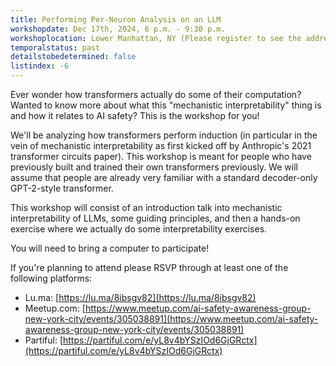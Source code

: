 ```yaml
---
title: Performing Per-Neuron Analysis on an LLM
workshopdate: Dec 17th, 2024, 6 p.m. - 9:30 p.m.
workshoplocation: Lower Manhattan, NY (Please register to see the address!)
temporalstatus: past
detailstobedetermined: false
listindex: -6
---
```


Ever wonder how transformers actually do some of their computation? Wanted to
know more about what this "mechanistic interpretability" thing is and how it
relates to AI safety? This is the workshop for you!

We'll be analyzing how transformers perform induction (in particular in the vein
of mechanistic interpretability as first kicked off by Anthropic's 2021
transformer circuits paper). This workshop is meant for people who have
previously built and trained their own transformers previously. We will assume
that people are already very familiar with a standard decoder-only GPT-2-style
transformer.

This workshop will consist of an introduction talk into mechanistic
interpretability of LLMs, some guiding principles, and then a hands-on exercise
where we actually do some interpretability exercises.

You will need to bring a computer to participate!

If you're planning to attend please RSVP through at least one of the following platforms:

+ Lu.ma: [https://lu.ma/8ibsgv82](https://lu.ma/8ibsgv82)
+ Meetup.com: [https://www.meetup.com/ai-safety-awareness-group-new-york-city/events/305038891](https://www.meetup.com/ai-safety-awareness-group-new-york-city/events/305038891)
+ Partiful: [https://partiful.com/e/yL8v4bYSzIOd6GjGRctx](https://partiful.com/e/yL8v4bYSzIOd6GjGRctx)
